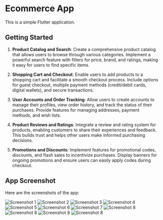 # Ecommerce App

This is a simple Flutter application.

## Getting Started

1. **Product Catalog and Search**: Create a comprehensive product catalog that allows users to browse through various categories. Implement a powerful search feature with filters for price, brand, and ratings, making it easy for users to find specific items.

2. **Shopping Cart and Checkout**: Enable users to add products to a shopping cart and facilitate a smooth checkout process. Include options for guest checkout, multiple payment methods (credit/debit cards, digital wallets), and secure transactions.

3. **User Accounts and Order Tracking**: Allow users to create accounts to manage their profiles, view order history, and track the status of their purchases. Provide features for managing addresses, payment methods, and wish lists.

4. **Product Reviews and Ratings**: Integrate a review and rating system for products, enabling customers to share their experiences and feedback. This builds trust and helps other users make informed purchasing decisions.

5. **Promotions and Discounts**: Implement features for promotional codes, discounts, and flash sales to incentivize purchases. Display banners for ongoing promotions and ensure users can easily apply codes during checkout.

## App Screenshot

Here are the screenshots of the app:

![Screenshot 1](assets/ecommerce_images/1.png)
![Screenshot 2](assets/ecommerce_images/2.png)
![Screenshot 3](assets/ecommerce_images/3.png)
![Screenshot 4](assets/ecommerce_images/4.png)
![Screenshot 5](assets/ecommerce_images/5.png)
![Screenshot 6](assets/ecommerce_images/6.png)
![Screenshot 7](assets/ecommerce_images/7.png)
![Screenshot 8](assets/ecommerce_images/8.png)
![Screenshot 8](assets/ecommerce_images/9.png)
![Screenshot 8](assets/ecommerce_images/10.png)
![Screenshot 8](assets/ecommerce_images/11.png)
